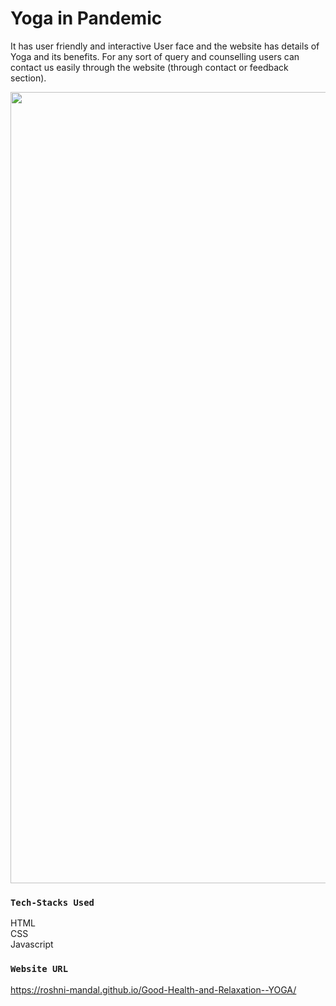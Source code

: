# Yoga in Pandemic
It has user friendly and interactive User face and the website has details of Yoga and its benefits. For any sort of query and counselling users can contact us easily through the website (through contact or feedback section).

<img width="1266" alt=" " src="https://github.com/Roshni-Mandal/Good-Health-and-Relaxation--YOGA/blob/main/images/Screenshot%202023-09-15%20at%2012.16.26%E2%80%AFAM.png">

### `Tech-Stacks Used`
HTML \
CSS \
Javascript

### `Website URL`
https://roshni-mandal.github.io/Good-Health-and-Relaxation--YOGA/
